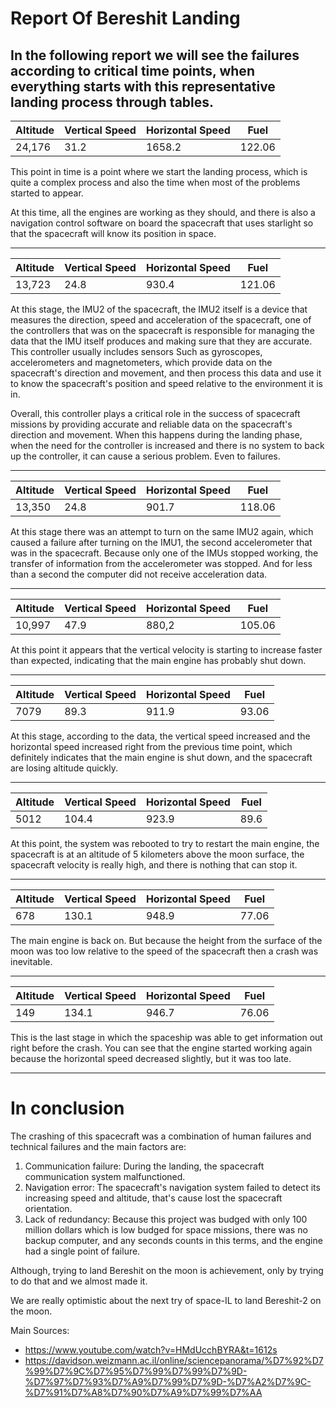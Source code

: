 # Report Of Bereshit Landing
## In the following report we will see the failures according to critical time points, when everything starts with this representative landing process through tables.



| Altitude | Vertical Speed | Horizontal Speed |  Fuel  |
| -------- | -------------- | ---------------- | -------| 
| 24,176            | 31.2         | 1658.2        | 122.06  |       

This point in time is a point where we start the landing process, which is quite a complex process and also the time when most of the problems started to appear.

At this time, all the engines are working as they should, and there is also a navigation control software on board the spacecraft that uses starlight so that the spacecraft will know its position in space.
***


| Altitude | Vertical Speed | Horizontal Speed |  Fuel  |
| -------- | -------------- | ---------------- | -------| 
| 13,723            | 24.8         | 930.4        | 121.06  |

 At this stage, the IMU2 of the spacecraft, the IMU2 itself is a device that measures the direction, speed and acceleration of the spacecraft, one of the controllers that was on the spacecraft is responsible for managing the data that the IMU itself produces and making sure that they are accurate. This controller usually includes sensors Such as gyroscopes, accelerometers and magnetometers, which provide data on the spacecraft's direction and movement, and then process this data and use it to know the spacecraft's position and speed relative to the environment it is in.

Overall, this controller plays a critical role in the success of spacecraft missions by providing accurate and reliable data on the spacecraft's direction and movement. When this happens during the landing phase, when the need for the controller is increased and there is no system to back up the controller, it can cause a serious problem. Even to failures.
***


| Altitude | Vertical Speed | Horizontal Speed | Fuel   |
| -------- | -------------- | ---------------- | ------ |
| 13,350   | 24.8           | 901.7            | 118.06 |

 At this stage there was an attempt to turn on the same IMU2 again, which caused a failure after turning on the IMU1, the second accelerometer that was in the spacecraft. Because only one of the IMUs stopped working, the transfer of information from the accelerometer was stopped. And for less than a second the computer did not receive acceleration data.

***
| Altitude | Vertical Speed | Horizontal Speed | Fuel   |
| -------- | -------------- | ---------------- | ------ |
| 10,997   | 47.9           | 880,2            | 105.06 |

At this point it appears that the vertical velocity is starting to increase faster than expected, indicating that the main engine has probably shut down.

***

| Altitude | Vertical Speed | Horizontal Speed | Fuel  |
| -------- | -------------- | ---------------- | ----- |
| 7079     | 89.3           | 911.9            | 93.06 |

At this stage, according to the data, the vertical speed increased and the horizontal speed increased right from the previous time point, which definitely indicates that the main engine is shut down, and the spacecraft are losing altitude quickly.

***

| Altitude | Vertical Speed | Horizontal Speed | Fuel |
| -------- | -------------- | ---------------- | ---- |
| 5012     | 104.4          | 923.9            | 89.6 |

At this point, the system was rebooted to try to restart the main engine, the spacecraft is at an altitude of 5 kilometers above the moon surface, the spacecraft velocity is really high, and there is  nothing that can stop it.

***

| Altitude | Vertical Speed | Horizontal Speed | Fuel  |
| -------- | -------------- | ---------------- | ----- |
| 678      | 130.1          | 948.9            | 77.06 |

The main engine is back on. But because the height from the surface of the moon was too low relative to the speed of the spacecraft then a crash was inevitable.

***

| Altitude | Vertical Speed | Horizontal Speed | Fuel  |
| -------- | -------------- | ---------------- | ----- |
| 149      | 134.1          | 946.7            | 76.06 |

This is the last stage in which the spaceship was able to get information out right before the crash. You can see that the engine started working again because the horizontal speed decreased slightly, but it was too late.



***

# In conclusion 

The crashing of this spacecraft was a combination of human failures and technical failures and the main factors are:

1. Communication failure: During the landing, the spacecraft communication system malfunctioned.
2. Navigation error:  The spacecraft's navigation system failed to detect its increasing speed and altitude, that's cause lost the spacecraft orientation.
3. Lack of redundancy:  Because this project was budged with only 100 million dollars which is low budged for space missions, there was no backup computer, and any seconds counts in this terms, and the engine had a single point of failure.

Although, trying to land Bereshit on the moon is achievement, only by trying to do that and we almost made it.

We are really optimistic about the next try of space-IL to land Bereshit-2 on the moon.



Main Sources: 

* https://www.youtube.com/watch?v=HMdUcchBYRA&t=1612s
* https://davidson.weizmann.ac.il/online/sciencepanorama/%D7%92%D7%99%D7%9C%D7%95%D7%99%D7%99%D7%9D-%D7%97%D7%93%D7%A9%D7%99%D7%9D-%D7%A2%D7%9C-%D7%91%D7%A8%D7%90%D7%A9%D7%99%D7%AA



